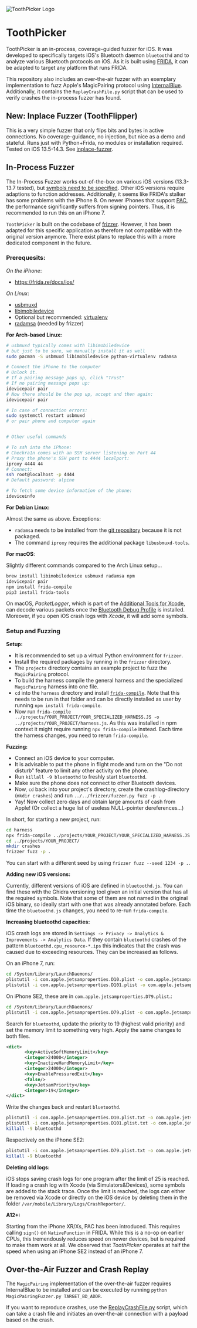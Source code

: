 ![ToothPicker Logo](assets/toothpicker.png)


# ToothPicker
ToothPicker is an in-process, coverage-guided fuzzer for iOS. It was developed to
specifically targets iOS's Bluetooth daemon ``bluetoothd`` and to analyze various
Bluetooth protocols on iOS. As it is built using [FRIDA](https://frida.re/), it can be
adapted to target any platform that runs FRIDA.

This repository also includes an over-the-air fuzzer with an exemplary implementation
to fuzz Apple's MagicPairing protocol using
[InternalBlue](https://github.com/seemoo-lab/internalblue). Additionally, it contains
the ``ReplayCrashFile.py`` script that can be used to verify crashes the in-process
fuzzer has found.

## New: Inplace Fuzzer (ToothFlipper)
This is a very simple fuzzer that only flips bits and bytes in active connections.
No coverage-guidance, no injection, but nice as a demo and stateful.
Runs just with Python+Frida, no modules or installation required.
Tested on iOS 13.5-14.3. See [inplace-fuzzer](inplace-fuzzer/).

## In-Process Fuzzer
The In-Process Fuzzer works out-of-the-box on various iOS versions (13.3-13.7 tested), but
 [symbols need to be specified](harness/symbols.js). Other iOS versions
require adaptions to function addresses. Additionally, it seems like FRIDA's stalker
has some problems with the iPhone 8. On newer iPhones that support
[PAC](https://googleprojectzero.blogspot.com/2019/02/examining-pointer-authentication-on.html),
the performance significantly suffers from signing pointers. Thus, it is recommended to
run this on an iPhone 7.

`ToothPicker` is built on the codebase of
[frizzer](https://github.com/demantz/frizzer). However, it has been adapted for this
specific application as therefore not compatible with the original version anymore.
There exist plans to replace this with a more dedicated component in the future.

### Prerequesits:
*On the iPhone*:
 - https://frida.re/docs/ios/
 
*On Linux*:
 - [usbmuxd](https://github.com/libimobiledevice/usbmuxd)
 - [libimobiledevice](https://github.com/libimobiledevice/libimobiledevice)
 - Optional but recommended: [virtualenv](https://virtualenv.pypa.io/en/latest/)
 - [radamsa](https://gitlab.com/akihe/radamsa) (needed by frizzer)

**For Arch-based Linux:**
```bash
# usbmuxd typically comes with libimobiledevice
# but just to be sure, we manually install it as well
sudo pacman -S usbmuxd libimobiledevice python-virtualenv radamsa

# Connect the iPhone to the computer
# Unlock it.
# If a pairing message pops up, click "Trust"
# If no pairing message pops up:
idevicepair pair
# Now there should be the pop up, accept and then again:
idevicepair pair

# In case of connection errors:
sudo systemctl restart usbmuxd
# or pair phone and computer again


# Other useful commands

# To ssh into the iPhone:
# Checkra1n comes with an SSH server listening on Port 44
# Proxy the phone's SSH port to 4444 localport:
iproxy 4444 44
# Connect:
ssh root@localhost -p 4444
# Default password: alpine

# To fetch some device information of the phone:
ideviceinfo
```

**For Debian Linux:**

Almost the same as above. Exceptions:

* `radamsa` needs to be installed from the [git repository](https://gitlab.com/akihe/radamsa) because
it is not packaged.
* The command `iproxy` requires the additional package `libusbmuxd-tools`.

**For macOS**:

Slightly different commands compared to the Arch Linux setup...
```bash
brew install libimobiledevice usbmuxd radamsa npm
idevicepair pair
npm install frida-compile
pip3 install frida-tools
```

On macOS, *PacketLogger*, which is part of the [Additional Tools for Xcode](https://developer.apple.com/bluetooth/),
can decode various packets once the [Bluetooth Debug Profile](https://developer.apple.com/bug-reporting/profiles-and-logs/?name=bluetooth)
is installed.
Moreover, if you open iOS crash logs with *Xcode*, it will add some symbols. 


### Setup and Fuzzing
**Setup:**
- It is recommended to set up a virtual Python environment for `frizzer`.
- Install the required packages by running in the `frizzer` directory.
- The `projects` directory contains an example project to fuzz the `MagicPairing` protocol. 
- To build the harness compile the general harness and the specialized `MagicPairing` harness into one file.
- `cd` into the `harness` directory and install [`frida-compile`](https://github.com/frida/frida-compile).
  Note that this needs to be run in that folder and can be directly installed as user by running `npm install frida-compile`.
- Now run `frida-compile ../projects/YOUR_PROJECT/YOUR_SPECIALIZED_HARNESS.JS -o ../projects/YOUR_PROJECT/harness.js`. 
  As this was installed in npm context it might require running `npx frida-compile` instead.
  Each time the harness changes, you need to rerun `frida-compile`.

**Fuzzing:**
- Connect an iOS device to your computer.
- It is advisable to put the phone in flight mode and turn on the "Do not disturb" feature to limit any other activity on the phone.
- Run `killall -9 bluetoothd` to freshly start `bluetoothd`.
- Make sure the phone does not connect to other Bluetooth devices.
- Now, `cd` back into your project's directory, create the crashlog-directory (`mkdir crashes`) and run `../../frizzer/fuzzer.py fuzz -p .`
- Yay! Now collect zero days and obtain large amounts of cash from Apple! (Or collect a huge list of useless NULL-pointer dereferences...)

  
In short, for starting a new project, run:
```bash
cd harness
npx frida-compile ../projects/YOUR_PROJECT/YOUR_SPECIALIZED_HARNESS.JS -o ../projects/YOUR_PROJECT/harness.js
cd ../projects/YOUR_PROJECT/
mkdir crashes
frizzer fuzz -p .
```

You can start with a different seed by using ``frizzer fuzz --seed 1234 -p .``.

**Adding new iOS versions:**

Currently, different versions of iOS are defined in `bluetoothd.js`. You can find these with the Ghidra
versioning tool given an initial version that has all the required symbols. Note that some of them are not
named in the original iOS binary, so ideally start with one that was already annotated before.
Each time the `bluetoothd.js` changes, you need to re-run `frida-compile`.


**Increasing bluetoothd capacities:**

iOS crash logs are stored in `Settings -> Privacy -> Analytics & Improvements -> Analytics Data`.
If they contain `bluetoothd` crashes of the pattern `bluetoothd.cpu_resource-*.ips` this indicates
that the crash was caused due to exceeding resources. They can be increased as follows.

On an iPhone 7, run:
```bash
cd /System/Library/LaunchDaemons/
plistutil -i com.apple.jetsamproperties.D10.plist -o com.apple.jetsamproperties.D10.plist.txt
plistutil -i com.apple.jetsamproperties.D101.plist -o com.apple.jetsamproperties.D101.plist.txt
```

On iPhone SE2, these are in `com.apple.jetsamproperties.D79.plist`.:
```bash
cd /System/Library/LaunchDaemons/
plistutil -i com.apple.jetsamproperties.D79.plist -o com.apple.jetsamproperties.D79.plist.txt
```

Search for `bluetoothd`, update the priority to 19 (highest valid priority) and set the memory limit to something very high.
Apply the same changes to both files.

```xml
<dict>
       <key>ActiveSoftMemoryLimit</key>
       <integer>24000</integer>
       <key>InactiveHardMemoryLimit</key>
       <integer>24000</integer>
       <key>EnablePressuredExit</key>
       <false/>
       <key>JetsamPriority</key>
       <integer>19</integer>
</dict>
```

Write the changes back and restart `bluetoothd`.
```bash
plistutil -i com.apple.jetsamproperties.D10.plist.txt -o com.apple.jetsamproperties.D10.plist
plistutil -i com.apple.jetsamproperties.D101.plist.txt -o com.apple.jetsamproperties.D101.plist
killall -9 bluetoothd
```

Respectively on the iPhone SE2:
```bash
plistutil -i com.apple.jetsamproperties.D79.plist.txt -o com.apple.jetsamproperties.D79.plist
killall -9 bluetoothd
```

**Deleting old logs:**

iOS stops saving crash logs for one program after the limit of 25 is reached. If loading a crash log
with Xcode (via Simulators&Devices), some symbols are added to the stack trace.
Once the limit is reached, the logs can either be removed via Xcode or directly on the iOS device
by deleting them in the folder `/var/mobile/Library/Logs/CrashReporter/`.

**A12+:**

Starting from the iPhone XR/Xs, PAC has been introduced. This requires calling `sign()` on `NativeFunction`
in FRIDA. While this is a no-op on earlier CPUs, this tremendously reduces speed on newer devices, but
is required to make them work at all. We observed that *ToothPicker* operates at half the speed when using
an iPhone SE2 instead of an iPhone 7.

## Over-the-Air Fuzzer and Crash Replay
The `MagicPairing` implementation of the over-the-air fuzzer requires InternalBlue to be installed and
can be executed by running `python MagicPairingFuzzer.py TARGET_BD_ADDR`. 

If you want to reproduce crashes, use the [ReplayCrashFile.py](ota-fuzzer/ReplayCrashFile.py) script, which
can take a crash file and initiates an over-the-air connection with a payload based on the
crash.
